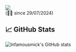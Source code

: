![](https://komarev.com/ghpvc/?username=Infamousmick&style=for-the-badge)
<br>(☝🏼 since 29/07/2024)

## 📈 GitHub Stats
![Infamousmick's GitHub stats](https://github-readme-stats.vercel.app/api?username=Infamousmick&show_icons=true&title_color=ffffff&text_color=c9cacc&icon_color=2bbc8a&bg_color=1d1f21")
